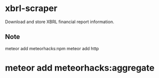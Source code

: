 # xbrl-scraper
Download and store XBRL financial report information.

## Note
meteor add meteorhacks:npm
meteor add http
# meteor add meteorhacks:aggregate